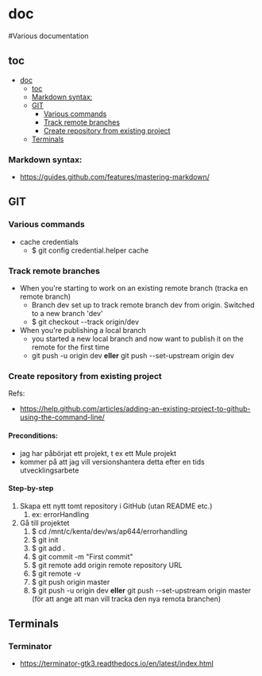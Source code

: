 # doc
#Various documentation

## toc

- [doc](#doc)
  - [toc](#toc)
  - [Markdown syntax:](#markdown-syntax:)
  - [GIT](#git)
    - [Various commands](#various-commands)
    - [Track remote branches](#track-remote-branches)
    - [Create repository from existing project](#create-repository-from-existing-project)
  - [Terminals](#terminals)

### Markdown syntax:
* https://guides.github.com/features/mastering-markdown/
  
## GIT
### Various commands
* cache credentials
   * $ git config credential.helper cache
   
### Track remote branches
* When you're starting to work on an existing remote branch (tracka en remote branch)
   * Branch dev set up to track remote branch dev from origin. Switched to a new branch 'dev'
   * $ git checkout --track origin/dev
*  When you're publishing a local branch
   * you started a new local branch and now want to publish it on the remote for the first time
   * git push -u origin dev __eller__ git push --set-upstream origin dev

### Create repository from existing project
Refs:
* https://help.github.com/articles/adding-an-existing-project-to-github-using-the-command-line/
  
#### Preconditions:
* jag har påbörjat ett projekt, t ex ett Mule projekt
* kommer på att jag vill versionshantera detta efter en tids utvecklingsarbete

#### Step-by-step
1. Skapa ett nytt tomt repository i GitHub (utan README etc.)
   1. ex: errorHandling
2. Gå till projektet
   1. $ cd /mnt/c/kenta/dev/ws/ap644/errorhandling
   1. $ git init
   1. $ git add .
   1. $ git commit -m "First commit"
   1. $ git remote add origin remote repository URL
   1. $ git remote -v
   1. $ git push origin master
   1. $ git push -u origin dev __eller__ git push --set-upstream origin master (för att ange att man vill tracka den nya remota branchen)

## Terminals
### Terminator
* https://terminator-gtk3.readthedocs.io/en/latest/index.html
